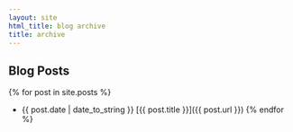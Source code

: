 ```yaml
---
layout: site
html_title: blog archive
title: archive
---
```


<h2>Blog Posts</h2>

                    
{% for post in site.posts %}
- <time datetime="{{ post.date | date_to_xmlschema }}">{{ post.date | date_to_string }}</time> [{{ post.title }}]({{ post.url }})
{% endfor %}
